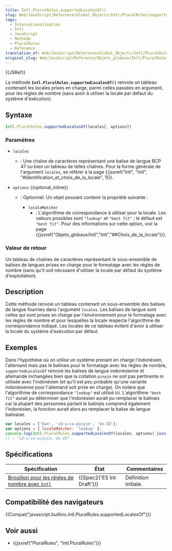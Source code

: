 ```yaml
---
title: Intl.PluralRules.supportedLocalesOf()
slug: Web/JavaScript/Reference/Global_Objects/Intl/PluralRules/supportedLocalesOf
tags:
  - Internationalisation
  - Intl
  - JavaScript
  - Méthode
  - PluralRules
  - Reference
translation_of: Web/JavaScript/Reference/Global_Objects/Intl/PluralRules/supportedLocalesOf
original_slug: Web/JavaScript/Reference/Objets_globaux/Intl/PluralRules/supportedLocalesOf
---
```

{{JSRef}}

La méthode **`Intl.PluralRules.supportedLocalesOf()`** renvoie un tableau contenant les locales prises en charge, parmi celles passées en argument, pour les règles de nombre (sans avoir à utiliser la locale par défaut du système d'exécution).

## Syntaxe

```js
Intl.PluralRules.supportedLocalesOf(locales[, options])
```

### Paramètres

- `locales`
  - : Une chaîne de caractères représentant une balise de langue BCP 47 ou bien un tableau de telles chaînes. Pour la forme générale de l'argument `locales`, se référer à la page {{jsxref("Intl", "Intl", "#Identification_et_choix_de_la_locale", 1)}}.
- `options` {{optional_inline}}

  - : Optionnel. Un objet pouvant contenir la propriété suivante :

    - `localeMatcher`
      - : L'algorithme de correspondance à utiliser pour la locale. Les valeurs possibles sont `"lookup"` et `"best fit"` ; le défaut est `"best fit"`. Pour des informations sur cette option, voir la page {{jsxref("Objets_globaux/Intl","Intl","##Choix_de_la_locale")}}.

### Valeur de retour

Un tableau de chaînes de caractères représentant le sous-ensemble de balises de langues prises en charge pour le formatage avec les règles de nombre (sans qu'il soit nécssaire d'utiliser la locale par défaut du système d'exploitation).

## Description

Cette méthode renvoie un tableau contenant un sous-ensemble des balises de langue fournies dans l'argument `locales`. Les balises de langue sont celles qui sont prises en charge par l'environnement pour le formatage avec les règles de nombre et pour lesquelles la locale respecte l'algorithme de correspondance indiqué. Les locales de ce tableau évitent d'avoir à utiliser la locale du système d'exécution par défaut.

## Exemples

Dans l'hypothèse où on utilise un système prenant en charge l'indonésien, l'allemand mais pas le balinais pour le formatage avec les règles de nombre, `supportedLocalesOf` renvoie les balises de langue indonésienne et allemande inchangées bien que la collation `pinyin` ne soit pas pertinente ni utilisée avec l'indonésien (et qu'il est peu probable qu'une variante indonésienne pour l'allemand soit prise en charge). On notera que l'algorithme de correspondance `"lookup"` est utilisé ici. L'algorithme `"best fit"` aurait pu déterminer que l'indonésien aurait pu remplacer le balinais car la plupart des personnes parlant le balinais comprend également l'indonésien, la fonction aurait alors pu remplacer la balise de langue balinaise.

```js
var locales = ['ban', 'id-u-co-pinyin', 'de-ID'];
var options = { localeMatcher: 'lookup' };
console.log(Intl.PluralRules.supportedLocalesOf(locales, options).join(', '));
// → "id-u-co-pinyin, de-ID"
```

## Spécifications

| Spécification                                                                                                         | État                             | Commentaires         |
| --------------------------------------------------------------------------------------------------------------------- | -------------------------------- | -------------------- |
| [Brouillon pour les règles de nombre avec `Intl`](https://rawgit.com/caridy/intl-plural-rules-spec/master/index.html) | {{Spec2('ES Int Draft')}} | Définition initiale. |

## Compatibilité des navigateurs

{{Compat("javascript.builtins.Intl.PluralRules.supportedLocalesOf")}}

## Voir aussi

- {{jsxref("PluralRules", "Intl.PluralRules")}}

